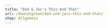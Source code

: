 ```yaml
---
title: "Dad & Jac's This And That"
url: /downingtown/dad-und-jacs-this-and-that/
shop: Allgemein
---
```

